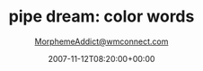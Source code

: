 ---
title: 'pipe dream: color words'
posts: 18
hash: 't905'
author: 'MorphemeAddict@wmconnect.com'
date: 2007-11-12T08:20:00+00:00
sources:
  - http://forums.tokipona.org/viewtopic.php%3Ft=905.html
---